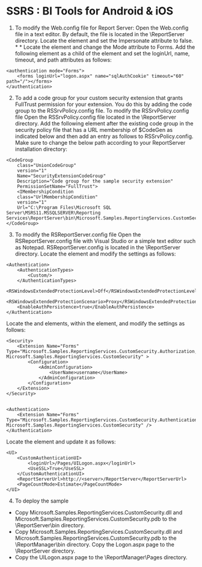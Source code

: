 # SSRS : BI Tools for Android & iOS

1. To modify the Web.config file for Report Server:
Open the Web.config file in a text editor. By default, the file is located in the <install>\ReportServer directory.
Locate the <identity> element and set the Impersonate attribute to false. * <identity impersonate="false" /> *
Locate the <authentication> element and change the Mode attribute to Forms.
Add the following <forms> element as a child of the <authentication> element and set the loginUrl, name, timeout, and path attributes as follows:
```
<authentication mode="Forms">
	<forms loginUrl="logon.aspx" name="sqlAuthCookie" timeout="60" path="/"></forms>
</authentication>
```
2. To add a code group for your custom security extension that grants FullTrust permission for your extension. You do this by adding the code group to the RSSrvPolicy.config file.
To modify the RSSrvPolicy.config file
Open the RSSrvPolicy.config file located in the <install>\ReportServer directory.
Add the following <CodeGroup> element after the existing code group in the security policy file that has a URL membership of $CodeGen as indicated below and then add an entry as follows to RSSrvPolicy.config. Make sure to change the below path according to your ReportServer installation directory:
```
<CodeGroup
	class="UnionCodeGroup"
	version="1"
	Name="SecurityExtensionCodeGroup"
	Description="Code group for the sample security extension"
	PermissionSetName="FullTrust">
	<IMembershipCondition 
	class="UrlMembershipCondition"
	version="1"
	Url="C:\Program Files\Microsoft SQL Server\MSRS11.MSSQLSERVER\Reporting Services\ReportServer\bin\Microsoft.Samples.ReportingServices.CustomSecurity.dll"/>
</CodeGroup>
```
3. To modify the RSReportServer.config file
Open the RSReportServer.config file with Visual Studio or a simple text editor such as Notepad. RSReportServer.config is located in the <install>\ReportServer directory.
Locate the <AuthenticationTypes> element and modify the settings as follows:
```
<Authentication>
	<AuthenticationTypes> 
		<Custom/>
	</AuthenticationTypes>
	<RSWindowsExtendedProtectionLevel>Off</RSWindowsExtendedProtectionLevel>
	<RSWindowsExtendedProtectionScenario>Proxy</RSWindowsExtendedProtectionScenario>
	<EnableAuthPersistence>true</EnableAuthPersistence>
</Authentication>
```
Locate the <Security> and <Authentication> elements, within the <Extensions> element, and modify the settings as follows:
```
<Security>
	<Extension Name="Forms" Type="Microsoft.Samples.ReportingServices.CustomSecurity.Authorization, Microsoft.Samples.ReportingServices.CustomSecurity" >
		<Configuration>
			<AdminConfiguration>
				<UserName>username</UserName>
			</AdminConfiguration>
		</Configuration>
	</Extension>
</Security>


<Authentication>
	<Extension Name="Forms" Type="Microsoft.Samples.ReportingServices.CustomSecurity.AuthenticationExtension, Microsoft.Samples.ReportingServices.CustomSecurity" />
</Authentication>
```
Locate the <UI> element and update it as follows:
```
<UI>
	<CustomAuthenticationUI>
		<loginUrl>/Pages/UILogon.aspx</loginUrl>
		<UseSSL>True</UseSSL>
	</CustomAuthenticationUI>
	<ReportServerUrl>http://<server>/ReportServer</ReportServerUrl>
	<PageCountMode>Estimate</PageCountMode>
</UI>
```
4. To deploy the sample
* Copy Microsoft.Samples.ReportingServices.CustomSecurity.dll and Microsoft.Samples.ReportingServices.CustomSecurity.pdb to the <install>\ReportServer\bin directory.
* Copy Microsoft.Samples.ReportingServices.CustomSecurity.dll and Microsoft.Samples.ReportingServices.CustomSecurity.pdb to the <install>\ReportManager\bin directory.
Copy the Logon.aspx page to the <install>\ReportServer directory.
* Copy the UILogon.aspx page to the <install>\ReportManager\Pages directory.